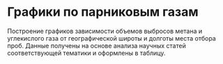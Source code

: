 # Графики по парниковым газам

Построение графиков зависимости объемов выбросов метана и углекислого газа от географической широты и долготы места отбора проб. Данные получены на основе анализа научных статей соответствующей тематики и оформлены в таблицу.